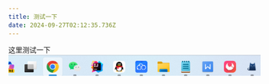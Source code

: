 ```yaml
---
title: 测试一下
date: 2024-09-27T02:12:35.736Z
---
```


这里测试一下![1727402974887.jpg](https://github.com/wj15118940771/tinymind-blog/blob/main/assets/images/2024-09-27/1727403113098.jpg?raw=true)